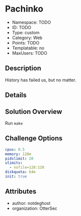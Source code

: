 # Pachinko

- Namespace: TODO
- ID: TODO
- Type: custom
- Category: Web
- Points: TODO
- Templatable: no
- MaxUsers: TODO

## Description

History has failed us, but no matter.

## Details


## Solution Overview

Run `make`

## Challenge Options

```yaml
cpus: 0.5
memory: 128m
pidslimit: 20
ulimits:
  - nofile=128:128
diskquota: 64m
init: true
```


## Attributes

- author: notdeghost
- organization: OtterSec
